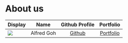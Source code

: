 # About us

Display |    Name    | Github Profile | Portfolio 
--------|:----------:|:--------------:|:---------:
![](https://via.placeholder.com/100.png?text=Photo) | Alfred Goh | [Github](https://github.com/) | [Portfolio](docs/team/johndoe.md)
